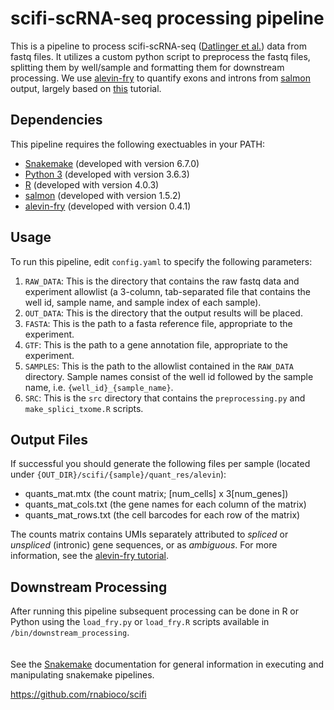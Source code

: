 #  scifi-scRNA-seq processing pipeline
This is a pipeline to process scifi-scRNA-seq ([Datlinger et al.](https://doi.org/10.1038/s41592-021-01153-z)) data from fastq files. It utilizes a custom python script to preprocess the fastq files, splitting them by well/sample and formatting them for downstream processing. We use [alevin-fry](https://github.com/COMBINE-lab/alevin-fry) to quantify exons and introns from [salmon](https://github.com/COMBINE-lab/salmon) output, largely based on [this](https://combine-lab.github.io/alevin-fry-tutorials/2021/improving-txome-specificity/) tutorial.

## Dependencies
This pipeline requires the following exectuables in your PATH:
* [Snakemake](https://github.com/snakemake/snakemake) (developed with version 6.7.0)
* [Python 3](https://www.python.org/) (developed with version 3.6.3)
* [R](https://www.r-project.org/) (developed with version 4.0.3)
* [salmon](https://github.com/COMBINE-lab/salmon) (developed with version 1.5.2)
* [alevin-fry](https://github.com/COMBINE-lab/alevin-fry) (developed with version 0.4.1)

## Usage
To run this pipeline, edit `config.yaml` to specify the following parameters:

1. `RAW_DATA`: This is the directory that contains the raw fastq data and experiment allowlist (a 3-column, tab-separated file that contains the well id, sample name, and sample index of each sample).
2. `OUT_DATA`: This is the directory that the output results will be placed.
3. `FASTA`: This is the path to a fasta reference file, appropriate to the experiment.
4. `GTF`: This is the path to a gene annotation file, appropriate to the experiment.
5. `SAMPLES`: This is the path to the allowlist contained in the `RAW_DATA` directory. Sample names consist of the well id followed by the sample name, i.e. `{well_id}_{sample_name}`.
6. `SRC`: This is the `src` directory that contains the `preprocessing.py` and `make_splici_txome.R` scripts.

## Output Files
If successful you should generate the following files per sample (located under `{OUT_DIR}/scifi/{sample}/quant_res/alevin`):

* quants_mat.mtx (the count matrix; [num_cells] x 3[num_genes])
* quants_mat_cols.txt (the gene names for each column of the matrix)
* quants_mat_rows.txt (the cell barcodes for each row of the matrix)

The counts matrix contains UMIs separately attributed to _spliced_ or _unspliced_ (intronic) gene sequences, or as _ambiguous_. For more information, see the [alevin-fry tutorial](https://combine-lab.github.io/alevin-fry-tutorials/2021/improving-txome-specificity/).

## Downstream Processing
After running this pipeline subsequent processing can be done in R or Python using the `load_fry.py` or `load_fry.R` scripts available in `/bin/downstream_processing`.
<br />
<br />
<br />
See the [Snakemake](https://snakemake.readthedocs.io/en/stable/) documentation for general information in executing and manipulating snakemake pipelines.

https://github.com/rnabioco/scifi